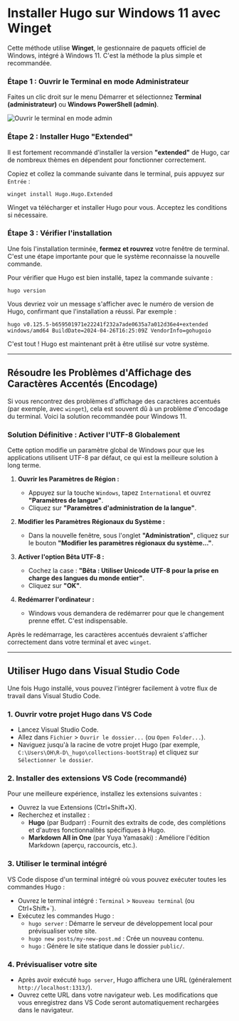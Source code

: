 # Installer Hugo sur Windows 11 avec Winget

Cette méthode utilise **Winget**, le gestionnaire de paquets officiel de Windows, intégré à Windows 11. C'est la méthode la plus simple et recommandée.

### Étape 1 : Ouvrir le Terminal en mode Administrateur

Faites un clic droit sur le menu Démarrer et sélectionnez **Terminal (administrateur)** ou **Windows PowerShell (admin)**.

![Ouvrir le terminal en mode admin](https://i.imgur.com/n0v4FqH.png)

### Étape 2 : Installer Hugo "Extended"

Il est fortement recommandé d'installer la version **"extended"** de Hugo, car de nombreux thèmes en dépendent pour fonctionner correctement.

Copiez et collez la commande suivante dans le terminal, puis appuyez sur `Entrée` :

```shell
winget install Hugo.Hugo.Extended
```

Winget va télécharger et installer Hugo pour vous. Acceptez les conditions si nécessaire.

### Étape 3 : Vérifier l'installation

Une fois l'installation terminée, **fermez et rouvrez** votre fenêtre de terminal. C'est une étape importante pour que le système reconnaisse la nouvelle commande.

Pour vérifier que Hugo est bien installé, tapez la commande suivante :

```shell
hugo version
```

Vous devriez voir un message s'afficher avec le numéro de version de Hugo, confirmant que l'installation a réussi. Par exemple :

```
hugo v0.125.5-b659501971e22241f232a7ade0635a7a012d36e4+extended windows/amd64 BuildDate=2024-04-26T16:25:09Z VendorInfo=gohugoio
```

C'est tout ! Hugo est maintenant prêt à être utilisé sur votre système.

---

## Résoudre les Problèmes d'Affichage des Caractères Accentés (Encodage)

Si vous rencontrez des problèmes d'affichage des caractères accentués (par exemple, avec `winget`), cela est souvent dû à un problème d'encodage du terminal. Voici la solution recommandée pour Windows 11.

### Solution Définitive : Activer l'UTF-8 Globalement

Cette option modifie un paramètre global de Windows pour que les applications utilisent UTF-8 par défaut, ce qui est la meilleure solution à long terme.

1.  **Ouvrir les Paramètres de Région :**
    *   Appuyez sur la touche `Windows`, tapez `International` et ouvrez **"Paramètres de langue"**.
    *   Cliquez sur **"Paramètres d'administration de la langue"**.

2.  **Modifier les Paramètres Régionaux du Système :**
    *   Dans la nouvelle fenêtre, sous l'onglet **"Administration"**, cliquez sur le bouton **"Modifier les paramètres régionaux du système..."**.

3.  **Activer l'option Bêta UTF-8 :**
    *   Cochez la case : **"Bêta : Utiliser Unicode UTF-8 pour la prise en charge des langues du monde entier"**.
    *   Cliquez sur **"OK"**.

4.  **Redémarrer l'ordinateur :**
    *   Windows vous demandera de redémarrer pour que le changement prenne effet. C'est indispensable.

Après le redémarrage, les caractères accentués devraient s'afficher correctement dans votre terminal et avec `winget`.

---

## Utiliser Hugo dans Visual Studio Code

Une fois Hugo installé, vous pouvez l'intégrer facilement à votre flux de travail dans Visual Studio Code.

### 1. Ouvrir votre projet Hugo dans VS Code

*   Lancez Visual Studio Code.
*   Allez dans `Fichier` > `Ouvrir le dossier...` (ou `Open Folder...`).
*   Naviguez jusqu'à la racine de votre projet Hugo (par exemple, `C:\Users\OH\R-D\_hugo\collections-bootStrap`) et cliquez sur `Sélectionner le dossier`.

### 2. Installer des extensions VS Code (recommandé)

Pour une meilleure expérience, installez les extensions suivantes :

*   Ouvrez la vue Extensions (Ctrl+Shift+X).
*   Recherchez et installez :
    *   **Hugo** (par Budparr) : Fournit des extraits de code, des complétions et d'autres fonctionnalités spécifiques à Hugo.
    *   **Markdown All in One** (par Yuya Yamasaki) : Améliore l'édition Markdown (aperçu, raccourcis, etc.).

### 3. Utiliser le terminal intégré

VS Code dispose d'un terminal intégré où vous pouvez exécuter toutes les commandes Hugo :

*   Ouvrez le terminal intégré : `Terminal` > `Nouveau terminal` (ou Ctrl+Shift+`).
*   Exécutez les commandes Hugo :
    *   `hugo server` : Démarre le serveur de développement local pour prévisualiser votre site.
    *   `hugo new posts/my-new-post.md` : Crée un nouveau contenu.
    *   `hugo` : Génère le site statique dans le dossier `public/`.

### 4. Prévisualiser votre site

*   Après avoir exécuté `hugo server`, Hugo affichera une URL (généralement `http://localhost:1313/`).
*   Ouvrez cette URL dans votre navigateur web. Les modifications que vous enregistrez dans VS Code seront automatiquement rechargées dans le navigateur.